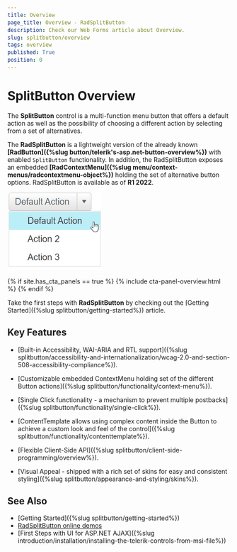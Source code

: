 ```yaml
---
title: Overview
page_title: Overview - RadSplitButton
description: Check our Web Forms article about Overview.
slug: splitbutton/overview
tags: overview
published: True
position: 0
---
```


# SplitButton Overview

The **SplitButton** control is a multi-function menu button that offers a default action as well as the possibility of choosing a different action by selecting from a set of alternatives.

The **RadSplitButton** is a lightweight version of the already known **[RadButton]({%slug button/telerik's-asp.net-button-overview%})** with enabled `SplitButton` functionality. In addition, the RadSplitButton exposes an embedded **[RadContextMenu]({%slug menu/context-menus/radcontextmenu-object%})** holding the set of alternative button options. RadSplitButton is available as of **R1 2022**.

![SplitButton sample image](images/overview.gif)

{% if site.has_cta_panels == true %}
{% include cta-panel-overview.html %}
{% endif %}

Take the first steps with **RadSplitButton** by checking out the [Getting Started]({%slug splitbutton/getting-started%}) article.

## Key Features

 * [Built-in Accessibility, WAI-ARIA and RTL support]({%slug splitbutton/accessibility-and-internationalization/wcag-2.0-and-section-508-accessibility-compliance%}).

 * [Customizable embedded ContextMenu holding set of the different Button actions]({%slug splitbutton/functionality/context-menu%}).

 * [Single Click functionality - a mechanism to prevent multiple postbacks]({%slug splitbutton/functionality/single-click%}).

 * [ContentTemplate allows using complex content inside the Button to achieve a custom look and feel of the control]({%slug splitbutton/functionality/contenttemplate%}).

 * [Flexible Client-Side API]({%slug splitbutton/client-side-programming/overview%}).

 * [Visual Appeal - shipped with a rich set of skins for easy and consistent styling]({%slug splitbutton/appearance-and-styling/skins%}).


## See Also

 * [Getting Started]({%slug splitbutton/getting-started%})
 * [RadSplitButton online demos](https://demos.telerik.com/aspnet-ajax/splitbutton/overview/defaultcs.aspx)
 * [First Steps with UI for ASP.NET AJAX]({%slug introduction/installation/installing-the-telerik-controls-from-msi-file%}) 

